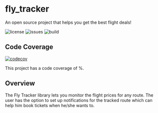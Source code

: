 # fly_tracker
An open source project that helps you get the best flight deals!

![license](https://img.shields.io/github/license/Ritik3111/fly_tracker)
![issues](https://img.shields.io/github/issues/Ritik3111/fly_tracker)
![build](https://img.shields.io/appveyor/build/Ritik3111/fly_tracker)

## Code Coverage

[![codecov](https://codecov.io/gh/Ritik3111/fly-tracker/branch/main/graph/badge.svg)](https://codecov.io/gh/Ritik3111/fly_tracker)

This project has a code coverage of <coverage>%.


## Overview

The Fly Tracker library lets you monitor the flight prices for any route.
The user has the option to set up notifications for the tracked route which can help him book tickets when he/she wants to.



